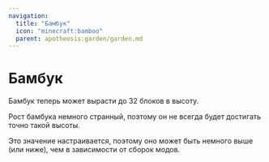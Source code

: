 ```yaml
---
navigation:
  title: "Бамбук"
  icon: "minecraft:bamboo"
  parent: apotheosis:garden/garden.md
---
```


# Бамбук

Бамбук теперь может вырасти до 32 блоков в высоту.

Рост бамбука немного странный, поэтому он не всегда будет достигать точно такой высоты.

Это значение настраивается, поэтому оно может быть немного выше (или ниже), чем в зависимости от сборок модов.

